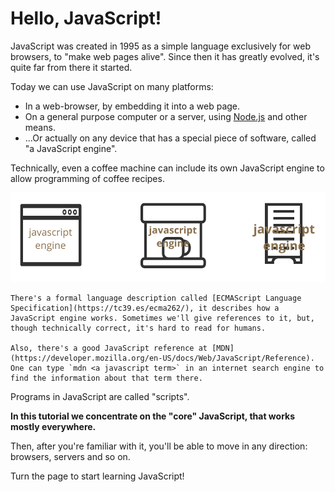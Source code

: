 # Hello, JavaScript!

JavaScript was created in 1995 as a simple language exclusively for web browsers, to "make web pages alive". Since then it has greatly evolved, it's quite far from there it started. 

Today we can use JavaScript on many platforms:

- In a web-browser, by embedding it into a web page.
- On a general purpose computer or a server, using [Node.js](https://nodejs.org) and other means.
- ...Or actually on any device that has a special piece of software, called "a JavaScript engine". 

Technically, even a coffee machine can include its own JavaScript engine to allow programming of coffee recipes.

![](javascript-engine.svg)

```smart header="Where to read?"
There's a formal language description called [ECMAScript Language Specification](https://tc39.es/ecma262/), it describes how a JavaScript engine works. Sometimes we'll give references to it, but, though technically correct, it's hard to read for humans.

Also, there's a good JavaScript reference at [MDN](https://developer.mozilla.org/en-US/docs/Web/JavaScript/Reference). One can type `mdn <a javascript term>` in an internet search engine to find the information about that term there.
```

Programs in JavaScript are called "scripts". 

**In this tutorial we concentrate on the "core" JavaScript, that works mostly everywhere.**

Then, after you're familiar with it, you'll be able to move in any direction: browsers, servers and so on.

Turn the page to start learning JavaScript!
